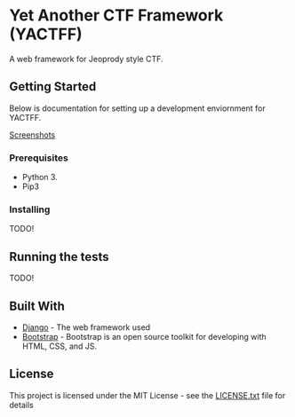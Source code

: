# Yet Another CTF Framework (YACTFF)

A web framework for Jeoprody style CTF.

## Getting Started

Below is documentation for setting up a development enviornment for YACTFF. 

[Screenshots](https://github.com/odinje/yactff/wiki/Screenshots)

### Prerequisites

* Python 3.
* Pip3

### Installing

TODO!

## Running the tests

TODO!

## Built With

* [Django](https://www.djangoproject.com/) - The web framework used
* [Bootstrap](https://getbootstrap.com/) - Bootstrap is an open source toolkit for developing with HTML, CSS, and JS.

## License

This project is licensed under the MIT License - see the [LICENSE.txt](LICENSE.txt) file for details

